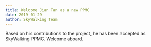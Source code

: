```yaml
---
title: Welcome Jian Tan as a new PPMC
date: 2019-01-29
author: SkyWalking Team
---
```


Based on his contributions to the project, he has been accepted as SkyWalking PPMC. Welcome aboard.
